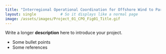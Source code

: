 ```yaml
---
title: "Interregional Operational Coordination for Offshore Wind to Participate in Multiple Regional Markets"
layout: single           # So it displays like a normal page
image: /assets/images/Project_01_CPO_Fig01_Title.gif
---
```

Write a longer **description** here to introduce your project.

- Some bullet points
- Some references
